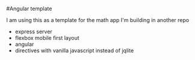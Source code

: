 #Angular template

I am using this as a template for the math app I'm building in another repo


* express server
* flexbox mobile first layout
* angular 
* directives with vanilla javascript instead of jqlite
